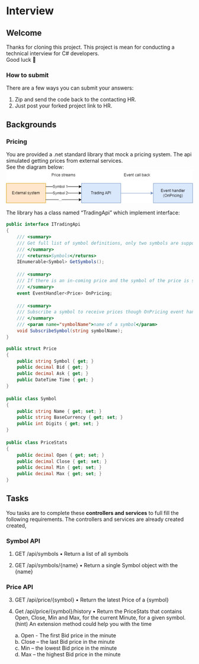 # Interview
## Welcome
Thanks for cloning this project. This project is mean for conducting a technical interview for C# developers.  
Good luck 🤞 

### How to submit
There are a few ways you can submit your answers:
1. Zip and send the code back to the contacting HR.
2. Just post your forked project link to HR.

## Backgrounds

### Pricing

You are provided a .net standard library that mock a pricing system.
The api simulated getting prices from external services.  
See the diagram below:  
![](diagram1.png)

The library has a class named “TradingApi” which implement interface:
``` c#
public interface ITradingApi
{
    /// <summary>
    /// Get full list of symbol definitions, only two symbols are supported: “AUDUSD” and “CL-OIL”.
    /// </summary>
    /// <returns>Symbols</returns>
    IEnumerable<Symbol> GetSymbols();

    /// <summary>
    /// If there is an in-coming price and the symbol of the price is subscribed by SubscribeSymbol <see cref="SubscribeSymbol"/> an event will fire, the pricing data is passed as event data.
    /// </summary>
    event EventHandler<Price> OnPricing;

    /// <summary>
    /// Subscribe a symbol to receive prices though OnPricing event handler
    /// </summary>
    /// <param name="symbolName">name of a symbol</param>
    void SubscribeSymbol(string symbolName);
}
```
``` c#
public struct Price
{
    public string Symbol { get; }
    public decimal Bid { get; }
    public decimal Ask { get; }
    public DateTime Time { get; }
}

public class Symbol
{
    public string Name { get; set; }
    public string BaseCurrency { get; set; }
    public int Digits { get; set; }
}

public class PriceStats
{
    public decimal Open { get; set; }
    public decimal Close { get; set; }
    public decimal Min { get; set; }
    public decimal Max { get; set; }
}
```

## Tasks
You tasks are to complete these **controllers and services** to full fill the following requirements. The controllers and services are already created created, 

### Symbol API
1.	GET /api/symbols
•	Return a list of all symbols

2.	GET /api/symbols/{name}
•	Return a single Symbol object with the {name}


### Price API
3.	GET /api/price/{symbol}
•	Return the latest Price of a {symbol}

4.	Get /api/price/{symbol}/history
•	Return the PriceStats that contains Open, Close, Min and Max, for the current Minute, for a given symbol. (hint) An extension method could help you with the time  

    a.  Open - The first Bid price in the minute  
    b.	Close – the last Bid price in the minute  
    c.	Min – the lowest Bid price in the minute  
    d.	Max – the highest Bid price in the minute     
